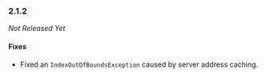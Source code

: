 ### 2.1.2

_Not Released Yet_

#### Fixes

- Fixed an `IndexOutOfBoundsException` caused by server address caching.